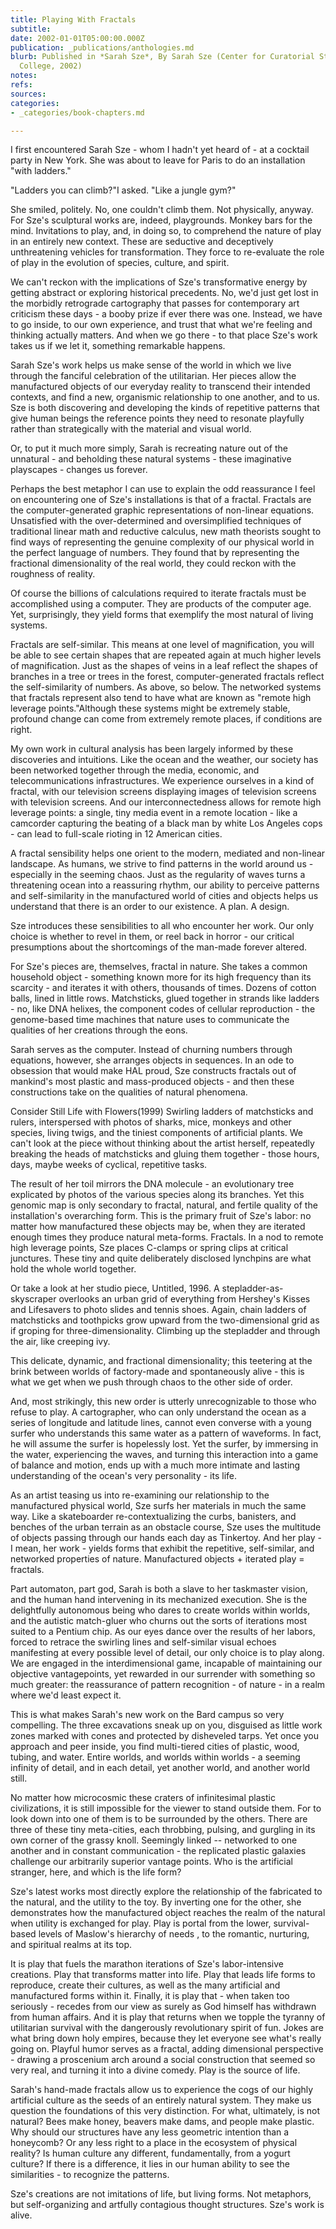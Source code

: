 ```yaml
---
title: Playing With Fractals
subtitle: 
date: 2002-01-01T05:00:00.000Z
publication: _publications/anthologies.md
blurb: Published in *Sarah Sze*, By Sarah Sze (Center for Curatorial Studies/Bard
  College, 2002)
notes: 
refs: 
sources: 
categories:
- _categories/book-chapters.md

---
```

I first encountered Sarah Sze - whom I hadn't yet heard of - at a cocktail party in New York. She was about to leave for Paris to do an installation "with ladders."

"Ladders you can climb?"I asked. "Like a jungle gym?"

She smiled, politely. No, one couldn't climb them. Not physically, anyway. For Sze's sculptural works are, indeed, playgrounds. Monkey bars for the mind. Invitations to play, and, in doing so, to comprehend the nature of play in an entirely new context. These are seductive and deceptively unthreatening vehicles for transformation. They force to re-evaluate the role of play in the evolution of species, culture, and spirit.

We can't reckon with the implications of Sze's transformative energy by getting abstract or exploring historical precedents. No, we'd just get lost in the morbidly retrograde cartography that passes for contemporary art criticism these days - a booby prize if ever there was one. Instead, we have to go inside, to our own experience, and trust that what we're feeling and thinking actually matters. And when we go there - to that place Sze's work takes us if we let it, something remarkable happens.

Sarah Sze's work helps us make sense of the world in which we live through the fanciful celebration of the utilitarian. Her pieces allow the manufactured objects of our everyday reality to transcend their intended contexts, and find a new, organismic relationship to one another, and to us. Sze is both discovering and developing the kinds of repetitive patterns that give human beings the reference points they need to resonate playfully rather than strategically with the material and visual world.

Or, to put it much more simply, Sarah is recreating nature out of the unnatural - and beholding these natural systems - these imaginative playscapes - changes us forever.

Perhaps the best metaphor I can use to explain the odd reassurance I feel on encountering one of Sze's installations is that of a fractal. Fractals are the computer-generated graphic representations of non-linear equations. Unsatisfied with the over-determined and oversimplified techniques of traditional linear math and reductive calculus, new math theorists sought to find ways of representing the genuine complexity of our physical world in the perfect language of numbers. They found that by representing the fractional dimensionality of the real world, they could reckon with the roughness of reality.

Of course the billions of calculations required to iterate fractals must be accomplished using a computer. They are products of the computer age. Yet, surprisingly, they yield forms that exemplify the most natural of living systems.

Fractals are self-similar. This means at one level of magnification, you will be able to see certain shapes that are repeated again at much higher levels of magnification. Just as the shapes of veins in a leaf reflect the shapes of branches in a tree or trees in the forest, computer-generated fractals reflect the self-similarity of numbers. As above, so below. The networked systems that fractals represent also tend to have what are known as "remote high leverage points."Although these systems might be extremely stable, profound change can come from extremely remote places, if conditions are right.

My own work in cultural analysis has been largely informed by these discoveries and intuitions. Like the ocean and the weather, our society has been networked together through the media, economic, and telecommunications infrastructures. We experience ourselves in a kind of fractal, with our television screens displaying images of television screens with television screens. And our interconnectedness allows for remote high leverage points: a single, tiny media event in a remote location - like a camcorder capturing the beating of a black man by white Los Angeles cops - can lead to full-scale rioting in 12 American cities.

A fractal sensibility helps one orient to the modern, mediated and non-linear landscape. As humans, we strive to find patterns in the world around us - especially in the seeming chaos. Just as the regularity of waves turns a threatening ocean into a reassuring rhythm, our ability to perceive patterns and self-similarity in the manufactured world of cities and objects helps us understand that there is an order to our existence. A plan. A design.

Sze introduces these sensibilities to all who encounter her work. Our only choice is whether to revel in them, or reel back in horror - our critical presumptions about the shortcomings of the man-made forever altered.

For Sze's pieces are, themselves, fractal in nature. She takes a common household object - something known more for its high frequency than its scarcity - and iterates it with others, thousands of times. Dozens of cotton balls, lined in little rows. Matchsticks, glued together in strands like ladders - no, like DNA helixes, the component codes of cellular reproduction - the genome-based time machines that nature uses to communicate the qualities of her creations through the eons.

Sarah serves as the computer. Instead of churning numbers through equations, however, she arranges objects in sequences. In an ode to obsession that would make HAL proud, Sze constructs fractals out of mankind's most plastic and mass-produced objects - and then these constructions take on the qualities of natural phenomena.

Consider Still Life with Flowers(1999) Swirling ladders of matchsticks and rulers, interspersed with photos of sharks, mice, monkeys and other species, living twigs, and the tiniest components of artificial plants. We can't look at the piece without thinking about the artist herself, repeatedly breaking the heads of matchsticks and gluing them together - those hours, days, maybe weeks of cyclical, repetitive tasks.

The result of her toil mirrors the DNA molecule - an evolutionary tree explicated by photos of the various species along its branches. Yet this genomic map is only secondary to fractal, natural, and fertile quality of the installation's overarching form. This is the primary fruit of Sze's labor: no matter how manufactured these objects may be, when they are iterated enough times they produce natural meta-forms. Fractals. In a nod to remote high leverage points, Sze places C-clamps or spring clips at critical junctures. These tiny and quite deliberately disclosed lynchpins are what hold the whole world together.

Or take a look at her studio piece, Untitled, 1996. A stepladder-as-skyscraper overlooks an urban grid of everything from Hershey's Kisses and Lifesavers to photo slides and tennis shoes. Again, chain ladders of matchsticks and toothpicks grow upward from the two-dimensional grid as if groping for three-dimensionality. Climbing up the stepladder and through the air, like creeping ivy.

This delicate, dynamic, and fractional dimensionality; this teetering at the brink between worlds of factory-made and spontaneously alive - this is what we get when we push through chaos to the other side of order.

And, most strikingly, this new order is utterly unrecognizable to those who refuse to play. A cartographer, who can only understand the ocean as a series of longitude and latitude lines, cannot even converse with a young surfer who understands this same water as a pattern of waveforms. In fact, he will assume the surfer is hopelessly lost. Yet the surfer, by immersing in the water, experiencing the waves, and turning this interaction into a game of balance and motion, ends up with a much more intimate and lasting understanding of the ocean's very personality - its life.

As an artist teasing us into re-examining our relationship to the manufactured physical world, Sze surfs her materials in much the same way. Like a skateboarder re-contextualizing the curbs, banisters, and benches of the urban terrain as an obstacle course, Sze uses the multitude of objects passing through our hands each day as Tinkertoy. And her play - I mean, her work - yields forms that exhibit the repetitive, self-similar, and networked properties of nature. Manufactured objects + iterated play = fractals.

Part automaton, part god, Sarah is both a slave to her taskmaster vision, and the human hand intervening in its mechanized execution. She is the delightfully autonomous being who dares to create worlds within worlds, and the autistic match-gluer who churns out the sorts of iterations most suited to a Pentium chip. As our eyes dance over the results of her labors, forced to retrace the swirling lines and self-similar visual echoes manifesting at every possible level of detail, our only choice is to play along. We are engaged in the interdimensional game, incapable of maintaining our objective vantagepoints, yet rewarded in our surrender with something so much greater: the reassurance of pattern recognition - of nature - in a realm where we'd least expect it.

This is what makes Sarah's new work on the Bard campus so very compelling. The three excavations sneak up on you, disguised as little work zones marked with cones and protected by disheveled tarps. Yet once you approach and peer inside, you find multi-tiered cities of plastic, wood, tubing, and water. Entire worlds, and worlds within worlds - a seeming infinity of detail, and in each detail, yet another world, and another world still.

No matter how microcosmic these craters of infinitesimal plastic civilizations, it is still impossible for the viewer to stand outside them. For to look down into one of them is to be surrounded by the others. There are three of these tiny meta-cities, each throbbing, pulsing, and gurgling in its own corner of the grassy knoll. Seemingly linked -- networked to one another and in constant communication - the replicated plastic galaxies challenge our arbitrarily superior vantage points. Who is the artificial stranger, here, and which is the life form?

Sze's latest works most directly explore the relationship of the fabricated to the natural, and the utility to the toy. By inverting one for the other, she demonstrates how the manufactured object reaches the realm of the natural when utility is exchanged for play. Play is portal from the lower, survival-based levels of Maslow's hierarchy of needs , to the romantic, nurturing, and spiritual realms at its top.

It is play that fuels the marathon iterations of Sze's labor-intensive creations. Play that transforms matter into life. Play that leads life forms to reproduce, create their cultures, as well as the many artificial and manufactured forms within it. Finally, it is play that - when taken too seriously - recedes from our view as surely as God himself has withdrawn from human affairs. And it is play that returns when we topple the tyranny of utilitarian survival with the dangerously revolutionary spirit of fun. Jokes are what bring down holy empires, because they let everyone see what's really going on. Playful humor serves as a fractal, adding dimensional perspective - drawing a proscenium arch around a social construction that seemed so very real, and turning it into a divine comedy. Play is the source of life.

Sarah's hand-made fractals allow us to experience the cogs of our highly artificial culture as the seeds of an entirely natural system. They make us question the foundations of this very distinction. For what, ultimately, is not natural? Bees make honey, beavers make dams, and people make plastic. Why should our structures have any less geometric intention than a honeycomb? Or any less right to a place in the ecosystem of physical reality? Is human culture any different, fundamentally, from a yogurt culture? If there is a difference, it lies in our human ability to see the similarities - to recognize the patterns.

Sze's creations are not imitations of life, but living forms. Not metaphors, but self-organizing and artfully contagious thought structures. Sze's work is alive.